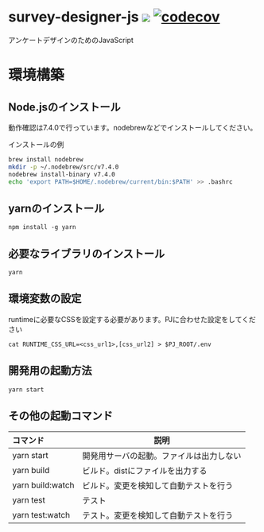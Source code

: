 # survey-designer-js <a href="https://travis-ci.org/m3dev/survey-designer-js"><img src="https://travis-ci.org/m3dev/survey-designer-js.svg?branch=develop"/></a> [![codecov](https://codecov.io/gh/jirokun/survey-designer-js/branch/develop/graph/badge.svg)](https://codecov.io/gh/m3dev/survey-designer-js)

アンケートデザインのためのJavaScript

# 環境構築
## Node.jsのインストール
動作確認は7.4.0で行っています。nodebrewなどでインストールしてください。

インストールの例
```bash
brew install nodebrew
mkdir -p ~/.nodebrew/src/v7.4.0 
nodebrew install-binary v7.4.0
echo 'export PATH=$HOME/.nodebrew/current/bin:$PATH' >> .bashrc
```

## yarnのインストール

```
npm install -g yarn
```

## 必要なライブラリのインストール

```
yarn
```

## 環境変数の設定
runtimeに必要なCSSを設定する必要があります。PJに合わせた設定をしてください

```
cat RUNTIME_CSS_URL=<css_url1>,[css_url2] > $PJ_ROOT/.env
```

## 開発用の起動方法

```
yarn start
```

## その他の起動コマンド
|コマンド           |説明                                        |
|:-----------------|-------------------------------------------|
| yarn start       | 開発用サーバの起動。ファイルは出力しない         |
| yarn build       | ビルド。distにファイルを出力する               |
| yarn build:watch | ビルド。変更を検知して自動テストを行う           |
| yarn test        | テスト                                     |
| yarn test:watch  | テスト。変更を検知して自動テストを行う           |
